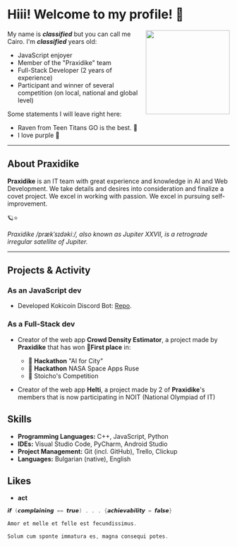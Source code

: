 # Hiii! Welcome to my profile! 👋

<p>
 <img width="190" align='right' src="https://i.imgur.com/DFcjx6d.png">
 </p>

My name is ***classified*** but you can call me Cairo. I'm ***classified*** years old:

- JavaScript enjoyer
- Member of the "Praxidike" team
- Full-Stack Developer (2 years of experience)
- Participant and winner of several competition (on local, national and global level)

Some statements I will leave right here:

- Raven from Teen Titans GO is the best. 💜
- I love purple 💜

 ---

## About Praxidike

**Praxidike** is an IT team with great experience and knowledge in AI and Web Development. We take details and desires into consideration and finalize a covet project. We excel in working with passion. We excel in pursuing self-improvement.

🪐⭐

*Praxidike /prækˈsɪdəkiː/, also known as Jupiter XXVII, is a retrograde irregular satellite of Jupiter.*

  ---

## Projects & Activity

### **As an JavaScript dev**

- Developed Kokicoin Discord Bot: [Repo](https://github.com/Zakrok09/kokicoin).

### As a Full-Stack dev

- Creator of the web app **Crowd Density Estimator**, a project made by **Praxidike** that has won **🥇First place** in:

  - 🤖 **Hackathon** "AI for City"
  - 🚀 **Hackathon** NASA Space Apps Ruse
  - 💩 Stoicho's Competition

- Creator of the web app **Helti**, a project made by 2 of **Praxidike**'s members that is now participating in NOIT (National Olympiad of IT)

## Skills

- **Programming Languages:** C++, JavaScript, Python
- **IDEs:** Visual Studio Code, PyCharm, Android Studio
- **Project Management:** Git (incl. GitHub), Trello, Clickup
- **Languages:** Bulgarian (native), English

## Likes

- **act**

```c
𝙞𝙛 (𝙘𝙤𝙢𝙥𝙡𝙖𝙞𝙣𝙞𝙣𝙜 == 𝙩𝙧𝙪𝙚) . . . {𝙖𝙘𝙝𝙞𝙚𝙫𝙖𝙗𝙞𝙡𝙞𝙩𝙮 = 𝙛𝙖𝙡𝙨𝙚}
```

```c
Amor et melle et felle est fecundissimus. 

Solum cum sponte immatura es, magna consequi potes.
```
